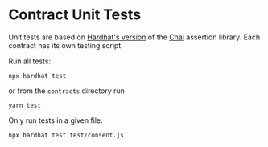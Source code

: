 # Contract Unit Tests

Unit tests are based on [Hardhat's version](https://hardhat.org/hardhat-runner/docs/guides/test-contracts) of the [Chai](https://www.chaijs.com/) assertion library. Each contract has its own testing script. 

Run all tests:

```shell
npx hardhat test
```

or from the `contracts` directory run 

```shell
yarn test
```

Only run tests in a given file:

```shell
npx hardhat test test/consent.js
```